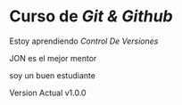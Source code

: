 # Curso de _Git & Github_

Estoy aprendiendo _Control De Versiones_

JON es el mejor mentor

soy un buen estudiante

Version Actual v1.0.0
